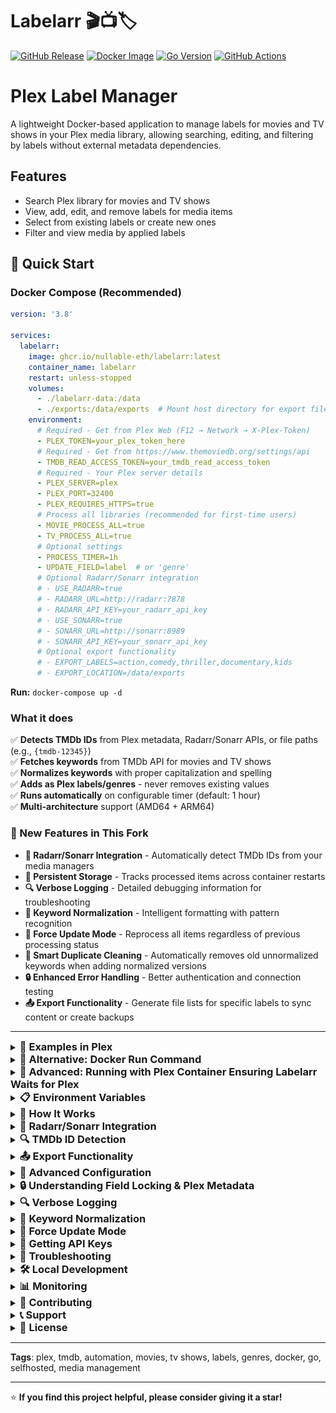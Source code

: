 # Labelarr 🎬📺🏷️

[![GitHub Release](https://img.shields.io/github/v/release/nullable-eth/labelarr?style=flat-square)](https://github.com/nullable-eth/labelarr/releases/latest)
[![Docker Image](https://img.shields.io/badge/docker-ghcr.io-blue?style=flat-square&logo=docker)](https://github.com/nullable-eth/labelarr/pkgs/container/labelarr)
[![Go Version](https://img.shields.io/github/go-mod/go-version/nullable-eth/labelarr?style=flat-square)](https://golang.org/)
[![GitHub Actions](https://img.shields.io/github/actions/workflow/status/nullable-eth/labelarr/release.yml?branch=main&style=flat-square)](https://github.com/nullable-eth/labelarr/actions)

# Plex Label Manager

A lightweight Docker-based application to manage labels for movies and TV shows in your Plex media library, allowing searching, editing, and filtering by labels without external metadata dependencies.

## Features
- Search Plex library for movies and TV shows
- View, add, edit, and remove labels for media items
- Select from existing labels or create new ones
- Filter and view media by applied labels

## 🚀 Quick Start

### Docker Compose (Recommended)

```yaml
version: '3.8'

services:
  labelarr:
    image: ghcr.io/nullable-eth/labelarr:latest
    container_name: labelarr
    restart: unless-stopped
    volumes:
      - ./labelarr-data:/data
      - ./exports:/data/exports  # Mount host directory for export files
    environment:
      # Required - Get from Plex Web (F12 → Network → X-Plex-Token)
      - PLEX_TOKEN=your_plex_token_here
      # Required - Get from https://www.themoviedb.org/settings/api
      - TMDB_READ_ACCESS_TOKEN=your_tmdb_read_access_token
      # Required - Your Plex server details
      - PLEX_SERVER=plex
      - PLEX_PORT=32400
      - PLEX_REQUIRES_HTTPS=true
      # Process all libraries (recommended for first-time users)
      - MOVIE_PROCESS_ALL=true
      - TV_PROCESS_ALL=true
      # Optional settings
      - PROCESS_TIMER=1h
      - UPDATE_FIELD=label  # or 'genre'
      # Optional Radarr/Sonarr integration
      # - USE_RADARR=true
      # - RADARR_URL=http://radarr:7878
      # - RADARR_API_KEY=your_radarr_api_key
      # - USE_SONARR=true
      # - SONARR_URL=http://sonarr:8989
      # - SONARR_API_KEY=your_sonarr_api_key
      # Optional export functionality
      # - EXPORT_LABELS=action,comedy,thriller,documentary,kids
      # - EXPORT_LOCATION=/data/exports
```

**Run:** `docker-compose up -d`

### What it does

✅ **Detects TMDb IDs** from Plex metadata, Radarr/Sonarr APIs, or file paths (e.g., `{tmdb-12345}`)  
✅ **Fetches keywords** from TMDb API for movies and TV shows  
✅ **Normalizes keywords** with proper capitalization and spelling  
✅ **Adds as Plex labels/genres** - never removes existing values  
✅ **Runs automatically** on configurable timer (default: 1 hour)  
✅ **Multi-architecture** support (AMD64 + ARM64)  

### 🎉 New Features in This Fork

- **🚀 Radarr/Sonarr Integration** - Automatically detect TMDb IDs from your media managers
- **💾 Persistent Storage** - Tracks processed items across container restarts
- **🔍 Verbose Logging** - Detailed debugging information for troubleshooting
- **📝 Keyword Normalization** - Intelligent formatting with pattern recognition
- **🔄 Force Update Mode** - Reprocess all items regardless of previous processing status
- **🧹 Smart Duplicate Cleaning** - Automatically removes old unnormalized keywords when adding normalized versions
- **🔒 Enhanced Error Handling** - Better authentication and connection testing
- **📤 Export Functionality** - Generate file lists for specific labels to sync content or create backups

---

<details id="examples-in-plex">
<summary><h3 style="margin: 0; display: inline;">📸 Examples in Plex</h3></summary>

![Labels](example/labels.png) ![Dynamic Filters](example/dynamic_filter.png) ![Filter](example/filter.png)

</details>

<details id="docker-run-command">
<summary><h3 style="margin: 0; display: inline;">🐳 Alternative: Docker Run Command</h3></summary>

```bash
docker run -d --name labelarr \
  -e PLEX_TOKEN=your_plex_token_here \
  -e TMDB_READ_ACCESS_TOKEN=your_tmdb_read_access_token \
  -e PLEX_SERVER=localhost -e PLEX_PORT=32400 -e PLEX_REQUIRES_HTTPS=true \
  -e MOVIE_PROCESS_ALL=true -e TV_PROCESS_ALL=true \
  ghcr.io/nullable-eth/labelarr:latest
```

</details>

<details id="plex-container-setup">
<summary><h3 style="margin: 0; display: inline;">🐳 Advanced: Running with Plex Container Ensuring Labelarr Waits for Plex</h3></summary>
To avoid Labelarr startup errors when Plex is not yet ready, use Docker Compose's depends_on with condition: service_healthy and add a healthcheck to your Plex service. This ensures Labelarr only starts after Plex is healthy.

```yaml
version: '3.8'
services:
  plex:
    image: plexinc/pms-docker:latest
    container_name: plex
    # ... your plex configuration ...
    healthcheck:
      test: curl --connect-timeout 15 --silent --show-error --fail http://localhost:32400/identity
      interval: 1m00s
      timeout: 15s
      retries: 3
      start_period: 1m00s

  labelarr:
    image: ghcr.io/nullable-eth/labelarr:latest
    container_name: labelarr
    restart: unless-stopped
    depends_on:
      plex:
        condition: service_healthy
    environment:
      - PLEX_SERVER=localhost
      - PLEX_PORT=32400
      - PLEX_REQUIRES_HTTPS=false
      - PLEX_TOKEN=your_plex_token_here
      - TMDB_READ_ACCESS_TOKEN=your_tmdb_read_access_token
      - MOVIE_PROCESS_ALL=true
      - TV_PROCESS_ALL=true
```

</details>

<details id="environment-variables">
<summary><h3 style="margin: 0; display: inline;">📋 Environment Variables</h3></summary>

**Required Settings:**

- `PLEX_TOKEN` - Get from Plex Web (F12 → Network → X-Plex-Token)
- `TMDB_READ_ACCESS_TOKEN` - Get from [TMDb API Settings](https://www.themoviedb.org/settings/api)
- `PLEX_SERVER` - Your Plex server address (e.g., `localhost`)
- `PLEX_PORT` - Usually `32400`

**Library Selection** (choose one approach):

- `MOVIE_PROCESS_ALL=true` + `TV_PROCESS_ALL=true` - Process all libraries (recommended)
- `MOVIE_LIBRARY_ID=1` + `TV_LIBRARY_ID=2` - Process specific libraries only

**Optional Settings:**

- `PLEX_REQUIRES_HTTPS=true` - Use HTTPS (default: `true`)
- `UPDATE_FIELD=label` - Field to update: `label` or `genre` (default: `label`)
- `PROCESS_TIMER=1h` - How often to run 24h, 5m, 2h30m etc. (default: `1h`)
- `REMOVE=lock` - Clean mode: `lock` or `unlock` (runs once and exits)
- `VERBOSE_LOGGING=true` - Enable detailed lookup information (default: `false`)
- `DATA_DIR=/data` - Directory for persistent storage (default: `/data`)
- `FORCE_UPDATE=true` - Force reprocess all items regardless of previous processing (default: `false`)

**Radarr Integration (Optional):**

- `USE_RADARR=true` - Enable Radarr integration (default: `false`)
- `RADARR_URL=http://localhost:7878` - Your Radarr instance URL
- `RADARR_API_KEY=your_api_key` - Your Radarr API key

**Sonarr Integration (Optional):**

- `USE_SONARR=true` - Enable Sonarr integration (default: `false`)
- `SONARR_URL=http://localhost:8989` - Your Sonarr instance URL
- `SONARR_API_KEY=your_sonarr_api_key` - Your Sonarr API key

**Export Integration (Optional):**

- `EXPORT_LABELS=action,comedy,thriller` - Comma-separated list of labels to export file paths for
- `EXPORT_LOCATION=/path/to/export` - Directory where export files will be created
- `EXPORT_MODE=txt` - Export format: `txt` (default) or `json`

</details>

<details id="how-it-works">
<summary><h3 style="margin: 0; display: inline;">📖 How It Works</h3></summary>

1. **Movie Processing**: Iterates through all movies in the library
2. **TMDb ID Extraction**: Gets TMDb IDs from:
   - Plex metadata Guid field
   - File/folder names with `{tmdb-12345}` format
3. **Keyword Fetching**: Retrieves keywords from TMDb API
4. **Label Synchronization**: Adds new keywords as labels (preserves existing labels)
5. **Progress Tracking**: Remembers processed movies to avoid re-processing

</details>

<details id="radarr-sonarr-integration">
<summary><h3 style="margin: 0; display: inline;">🚀 Radarr/Sonarr Integration</h3></summary>

Labelarr now supports automatic TMDb ID detection through Radarr and Sonarr APIs, eliminating the need for TMDb IDs in file paths!

### Benefits

- ✅ **No file renaming required** - Works with your existing file structure
- ✅ **Multiple matching methods** - Title, year, IMDb ID, TVDb ID, file path
- ✅ **Automatic fallback** - If Radarr/Sonarr doesn't have the item, falls back to file path detection
- ✅ **Optional integration** - Enable only if you use Radarr/Sonarr

### ⚡ **Performance Considerations**

- **File path detection is faster** - If your file paths consistently contain TMDb IDs, file path detection is significantly faster than API calls
- **Radarr/Sonarr integration adds latency** - Each API lookup introduces network overhead and processing time
- **Recommendation**: Use file path detection (with TMDb IDs in filenames/folders) as your primary method for best performance
- **When to use APIs**: Only enable Radarr/Sonarr integration if your file paths don't contain TMDb IDs or are inconsistently formatted

### How It Works

1. **For Movies (Radarr)**:
   - Matches by title and year
   - Falls back to IMDb ID from Plex
   - Checks file paths against Radarr's database
   - Extracts TMDb ID from matched movie

2. **For TV Shows (Sonarr)**:
   - Matches by title and year
   - Uses TVDb ID from Plex if available
   - Falls back to IMDb ID
   - Checks episode file paths against Sonarr's database
   - Extracts TMDb ID from matched series

### Configuration Example

```yaml
services:
  labelarr:
    image: ghcr.io/nullable-eth/labelarr:latest
    environment:
      # ... other config ...
      
      # Enable Radarr integration
      - USE_RADARR=true
      - RADARR_URL=http://radarr:7878
      - RADARR_API_KEY=your_radarr_api_key
      
      # Enable Sonarr integration
      - USE_SONARR=true
      - SONARR_URL=http://sonarr:8989
      - SONARR_API_KEY=your_sonarr_api_key
```

### Finding Your API Keys

**Radarr**: Settings → General → Security → API Key  
**Sonarr**: Settings → General → Security → API Key

</details>

<details id="tmdb-id-detection">
<summary><h3 style="margin: 0; display: inline;">🔍 TMDb ID Detection</h3></summary>

The application can find TMDb IDs from multiple sources and supports flexible formats:

- **Plex Metadata**: Standard TMDb agent IDs
- **Radarr/Sonarr APIs**: Automatic matching (when enabled)
- **File Paths**: Flexible TMDb ID detection in filenames or directory names

### ✅ **Supported Patterns** (Case-Insensitive)

The TMDb ID detection is very flexible and supports various formats:

**Direct Concatenation:**

- `/movies/The Matrix (1999) tmdb603/file.mkv`
- `/movies/Inception (2010) TMDB27205/file.mkv`
- `/movies/Avatar (2009) Tmdb19995/file.mkv`

**With Separators:**

- `/movies/Interstellar (2014) tmdb:157336/file.mkv`
- `/movies/The Dark Knight (2008) tmdb-155/file.mkv`
- `/movies/Pulp Fiction (1994) tmdb_680/file.mkv`
- `/movies/Fight Club (1999) tmdb=550/file.mkv`
- `/movies/The Shawshank Redemption (1994) tmdb 278/file.mkv`

**With Brackets/Braces:**

- `/movies/Goodfellas (1990) {tmdb634}/file.mkv`
- `/movies/Forrest Gump (1994) [tmdb-13]/file.mkv`
- `/movies/The Godfather (1972) (tmdb:238)/file.mkv`
- `/movies/Taxi Driver (1976) {tmdb=103}/file.mkv`
- `/movies/Casablanca (1942) (tmdb 289)/file.mkv`

**Mixed Examples:**

- `/movies/Citizen Kane (1941) something tmdb: 15678 extra/file.mkv`
- `/movies/Vertigo (1958) {tmdb=194884}/file.mkv`
- `/movies/Psycho (1960) [ tmdb-539 ]/file.mkv`

### ❌ **Will NOT Match**

- `mytmdb12345` (preceded by alphanumeric characters)
- `tmdb12345abc` (followed by alphanumeric characters)  
- `tmdb` (no digits following)

### 📁 **Example File Paths**

```
/movies/The Matrix (1999) [tmdb-603]/The Matrix.mkv
/movies/Inception (2010) (tmdb:27205)/Inception.mkv
/movies/Avatar (2009) tmdb19995/Avatar.mkv
/movies/Interstellar (2014) TMDB_157336/Interstellar.mkv
/movies/Edge Case - {tmdb=12345}/file.mkv
/movies/Colon: [tmdb:54321]/file.mkv
/movies/Semicolon; (tmdb;67890)/file.mkv
/movies/Underscore_tmdb_11111/file.mkv
/movies/ExtraSuffix tmdb-22222_extra/file.mkv
/movies/Direct tmdb194884 format/file.mkv
```

</details>

<details id="export-functionality">
<summary><h3 style="margin: 0; display: inline;">📤 Export Functionality</h3></summary>

Labelarr can automatically export file paths for media items that have specific labels, creating organized lists perfect for syncing content to alternate locations or creating backup sets.

### 🎯 **What It Does**

- **Scans all processed media** for items containing specified labels
- **Creates separate text files** for each export label (e.g., `action.txt`, `comedy.txt`)
- **Lists full file paths** of matching movies and TV show episodes
- **Updates files** after each processing run with current results
- **Preserves existing files** until new export data is ready

### 🔧 **Configuration**

Add these environment variables to enable export functionality:

```yaml
environment:
  # Specify which labels to export (comma-separated, case-insensitive)
  - EXPORT_LABELS=action,comedy,thriller,documentary
  # Directory where export files will be created
  - EXPORT_LOCATION=/data/exports
  # Export format: txt (default) creates separate files, json creates single comprehensive file
  - EXPORT_MODE=txt
  # ... other labelarr config ...
```

**Complete Docker Compose Example with Export:**

```yaml
services:
  labelarr:
    image: ghcr.io/nullable-eth/labelarr:latest
    container_name: labelarr
    restart: unless-stopped
    volumes:
      - ./labelarr-data:/data
      - ./exports:/data/exports  # Mount host directory for export files
    environment:
      - PLEX_TOKEN=your_plex_token_here
      - TMDB_READ_ACCESS_TOKEN=your_tmdb_token
      - PLEX_SERVER=plex
      - PLEX_PORT=32400
      - MOVIE_PROCESS_ALL=true
      - TV_PROCESS_ALL=true
      # Export configuration
      - EXPORT_LABELS=action,comedy,thriller,documentary,kids
      - EXPORT_LOCATION=/data/exports
      - EXPORT_MODE=txt
```

### 📁 **Output Example**

With `EXPORT_LABELS=action,comedy,kids` and `EXPORT_LOCATION=/data/exports`, Labelarr will create library-specific subdirectories:

#### **Text Mode (Default)**

```
/data/exports/
├── summary.txt          # Detailed statistics and file sizes
├── Movies/              # Movie library exports
│   ├── action.txt       # Action movies only
│   ├── comedy.txt       # Comedy movies only
│   └── kids.txt         # Kids movies only
└── TV Shows/            # TV show library exports
    ├── action.txt       # Action TV shows only
    ├── comedy.txt       # Comedy TV shows only
    └── kids.txt         # Kids TV shows only
```

#### **JSON Mode**

With `EXPORT_MODE=json`, Labelarr creates a single comprehensive JSON file:

```
/data/exports/
└── export.json         # Complete export data with statistics
```

Each file contains full paths to matching media from that specific library:

**Movies/action.txt:**

```
/data/movies/John Wick (2014)/John Wick (2014) (Bluray-1080p).mkv
/data/movies/Mad Max Fury Road (2015)/Mad Max Fury Road (2015) (Bluray-2160p).mkv
/data/movies/The Dark Knight (2008)/The Dark Knight (2008) (Bluray-2160p).mkv
```

**TV Shows/action.txt:**

```
/data/tv/Breaking Bad (2008)/Season 01/Breaking Bad S01E01 (1080p).mkv
/data/tv/Breaking Bad (2008)/Season 01/Breaking Bad S01E02 (1080p).mkv
/data/tv/24 (2001)/Season 01/24 S01E01 (1080p).mkv
```

**export.json structure:**

```json
{
  "generated_at": "2024-01-15 14:30:25",
  "export_mode": "json",
  "libraries": {
    "Movies": {
      "action": [
        {
          "path": "/data/movies/John Wick (2014)/John Wick (2014) (Bluray-1080p).mkv",
          "size": 4832716800
        },
        {
          "path": "/data/movies/Mad Max Fury Road (2015)/Mad Max Fury Road (2015) (Bluray-2160p).mkv",
          "size": 8945283072
        }
      ],
      "comedy": [
        {
          "path": "/data/movies/The Hangover (2009)/The Hangover (2009) (Bluray-1080p).mkv",
          "size": 3221225472
        }
      ]
    },
    "TV Shows": {
      "action": [
        {
          "path": "/data/tv/Breaking Bad (2008)/Season 01/Breaking Bad S01E01 (1080p).mkv",
          "size": 2147483648
        }
      ]
    }
  },
  "summary": {
    "total_files": 1247,
    "total_size": 2748779069440,
    "total_size_formatted": "2.5 TB",
    "library_stats": {
      "Movies": {
        "total_files": 156,
        "total_size": 790495232000,
        "total_size_formatted": "736.0 GB",
        "labels": {
          "action": {
            "count": 89,
            "size": 478150656000,
            "size_formatted": "445.2 GB"
          },
          "comedy": {
            "count": 67,
            "size": 312344576000,
            "size_formatted": "290.8 GB"
          }
        }
      }
    },
    "label_totals": {
      "action": {
        "count": 632,
        "size": 1797564416000,
        "size_formatted": "1.6 TB"
      },
      "comedy": {
        "count": 615,
        "size": 1052901376000,
        "size_formatted": "980.3 GB"
      }
    }
  }
}
```

**summary.txt:**

```
Labelarr Export Summary
Generated: 2024-01-15 14:30:25

📁 Export Files Generated:
  Movies/action.txt
  Movies/comedy.txt
  TV Shows/action.txt
  TV Shows/comedy.txt

📊 Overall Statistics:
  Total files: 1,247
  Total size: 2.5 TB (2,748,779,069,440 bytes)

📚 Library Breakdown:

  Movies:
    action.txt: 89 files, 445.2 GB (478,150,656,000 bytes)
    comedy.txt: 67 files, 290.8 GB (312,344,576,000 bytes)
    Library total: 156 files, 736.0 GB (790,495,232,000 bytes)

  TV Shows:
    action.txt: 543 files, 1.2 TB (1,319,413,760,000 bytes)
    comedy.txt: 548 files, 689.5 GB (740,556,800,000 bytes)
    Library total: 1,091 files, 1.8 TB (2,059,970,560,000 bytes)

🏷️ Label Totals (All Libraries):
  action: 632 files, 1.6 TB (1,797,564,416,000 bytes)
  comedy: 615 files, 980.3 GB (1,052,901,376,000 bytes)
```

### 🔄 **Use Cases**

**Content Syncing:**

- Export specific genres to sync to mobile devices or remote locations
- Create curated collections for different family members
- Sync action movies to gaming setup, kids content to tablets
- **Sync specific content to alternate Plex servers** for distributed media setups
- **Separate movie and TV exports** for different sync destinations
- **JSON format for programmatic processing** of export data with file sizes and metadata

**Backup Management:**

- Generate lists of premium content for priority backup
- Create separate backup sets by genre or rating
- Export documentary collections for educational archives
- **Create targeted backup lists** for specific movies/TV shows
- **Library-specific backup strategies** (movies vs TV shows)
- **JSON export for automated backup tools** that need file size information

**Media Organization:**

- Generate playlists for external media players
- Create file lists for batch operations (transcoding, moving, etc.)
- Export specific content types for different storage tiers
- **Organize exports by library type** for easier management
- **API integration with JSON format** for custom media management tools

### 🚀 **Performance**

- **Memory efficient**: Accumulates paths during processing, writes once at completion
- **Atomic updates**: Existing export files preserved until new data is ready
- **Minimal overhead**: Only ~2-5 MB RAM usage for large libraries (10K+ items)

### 💡 **Tips**

- **Label names are case-insensitive**: `Action`, `action`, and `ACTION` all match
- **Multiple labels per item**: Movies with both "action" and "comedy" labels appear in both export files
- **Empty files created**: Labels with no matches still get empty `.txt` files for consistency (text mode)
- **File paths included**: Both movie files and all TV show episode files are included
- **Library separation**: Files are organized by Plex library (e.g., `Movies/action.txt` vs `TV Shows/action.txt`) in text mode
- **Library names sanitized**: Special characters in library names are replaced with underscores for valid folder names
- **Summary statistics**: `summary.txt` provides detailed file counts, sizes, and breakdowns by library and label (text mode)
- **File sizes from Plex**: Uses Plex metadata for accurate file sizes without filesystem access
- **JSON export includes everything**: Single file with all data, file sizes, and comprehensive statistics
- **Choose format based on use case**: Use `txt` for simple file lists, `json` for programmatic processing

### ⚠️ **Important Notes**

**Container File Paths:**

- Exported file paths reflect your **Plex container's internal file system**
- If using volume mounts (e.g., `-v /host/media:/data/media`), paths may need processing
- Example: Plex sees `/data/media/movies/...` but host filesystem has `/mnt/nas/movies/...`
- Consider path mapping/replacement when using exported files outside the container environment

**Path Processing Example:**

```bash
# If Plex container mounts: -v /mnt/nas/media:/data/media
# Export shows: /data/media/movies/Action Movie.mkv
# You may need: /mnt/nas/media/movies/Action Movie.mkv
```

</details>

<details id="advanced-configuration">
<summary><h3 style="margin: 0; display: inline;">🔧 Advanced Configuration</h3></summary>

<details id="finding-library-ids" style="margin-left: 20px;">
<summary><strong>🔍 Finding Library IDs</strong></summary>

To find your library's ID, open your Plex web app, click on the desired library, and look for `source=` in the URL:

- `https://app.plex.tv/desktop/#!/media/xxxx/com.plexapp.plugins.library?source=1`
- Here, the library ID is `1`

**⚠️ Note**: Starting with this version, explicit library configuration is required. The application will **NOT** auto-select libraries by default.

- `MOVIE_LIBRARY_ID=1` - Process only specific movie library
- `MOVIE_PROCESS_ALL=true` - Process all movie libraries (recommended)
- Neither set: Movies are **NOT** processed

</details>

<details id="labels-vs-genres" style="margin-left: 20px;">
<summary><strong>🏷️ Labels vs Genres (UPDATE_FIELD)</strong></summary>

Control whether TMDb keywords are synced as Plex **labels** (default) or **genres**:

- `UPDATE_FIELD=label` (default): Syncs keywords as Plex labels
- `UPDATE_FIELD=genre`: Syncs keywords as Plex genres

The chosen field will be **locked** after update to prevent Plex from overwriting it.

![Example of genres updated and locked by Labelarr](example/genre.png)

</details>

<details id="removing-keywords" style="margin-left: 20px;">
<summary><strong>🗑️ Removing Keywords (REMOVE)</strong></summary>

Remove **only** TMDb keywords while preserving custom labels/genres:

- `REMOVE=lock`: Removes TMDb keywords and **locks** the field
- `REMOVE=unlock`: Removes TMDb keywords and **unlocks** the field for Plex to update

**Use lock when**: You manually manage labels/genres  
**Use unlock when**: You want Plex to refresh metadata naturally

```bash
# Example: Remove TMDb keywords from labels and lock field
docker run --rm \
  -e PLEX_TOKEN=... -e TMDB_READ_ACCESS_TOKEN=... \
  -e REMOVE=lock -e UPDATE_FIELD=label \
  -e MOVIE_PROCESS_ALL=true -e TV_PROCESS_ALL=true \
  ghcr.io/nullable-eth/labelarr:latest
```

</details>

<details id="field-locking-metadata" style="margin-left: 20px;">
<summary><strong>🔒 Field Locking & Plex Metadata</strong></summary>

**Locked fields** in Plex are protected from automatic updates:

- ✅ Labelarr can still modify them
- ✅ Manual edits in Plex UI still work
- ❌ Plex cannot overwrite during metadata refresh
- 🔒 Lock icon appears in Plex UI

**Unlocked fields** can be updated by Plex during metadata refreshes.

**Labelarr's behavior:**

- **Adding keywords**: Always locks the field
- **Remove with lock**: Keeps field locked after removing keywords
- **Remove with unlock**: Unlocks field for Plex to manage

</details>

<details id="migration" style="margin-left: 20px;">
<summary><strong>🔄 Migration from Previous Version</strong></summary>

**⚠️ Breaking Changes**: This version requires explicit library configuration.

**Old behavior**: Auto-selected first movie library  
**New behavior**: Must specify which libraries to process

**Migration steps:**

```bash
# Before (auto-selected movies)
-e LIBRARY_ID=1

# After (explicit selection)
-e MOVIE_LIBRARY_ID=1  # Specific library
# OR
-e MOVIE_PROCESS_ALL=true  # All movie libraries
-e TV_PROCESS_ALL=true     # All TV libraries
```

**New Features:**

- 📺 TV show support
- 🔇 Reduced verbose output
- 📊 Better progress tracking
- 🛡️ Enhanced error handling

</details>

</details>

<details id="field-locking">
<summary><h3 style="margin: 0; display: inline;">🔒 Understanding Field Locking & Plex Metadata</h3></summary>

Field locking is a crucial concept in Plex that determines whether Plex can automatically update metadata fields during library scans and metadata refreshes. Understanding how this works with Labelarr is essential for managing your media library effectively.

<details id="what-is-field-locking" style="margin-left: 20px;">
<summary><strong>🔐 What is Field Locking?</strong></summary>

When a field is **locked** in Plex:

- ✅ The field value is **protected** from automatic changes
- ✅ Plex **cannot** overwrite the field during metadata refresh
- ✅ Manual edits in Plex UI are still possible
- ✅ External tools (like Labelarr) can still modify the field
- 🔒 A **lock icon** appears next to the field in Plex UI

When a field is **unlocked** in Plex:

- 🔄 Plex **can** update the field during metadata refresh
- 🔄 New metadata agents can overwrite existing values
- 🔄 "Refresh Metadata" will update the field with fresh data
- 🔓 **No lock icon** appears in Plex UI

</details>

<details id="labelarr-locking-behavior" style="margin-left: 20px;">
<summary><strong>🎯 Labelarr's Field Locking Behavior</strong></summary>

#### **During Normal Operation (Adding Keywords)**

Labelarr **always locks** the field after adding TMDb keywords to prevent Plex from accidentally removing them during future metadata refreshes.

#### **During Remove Operation**

- `REMOVE=lock`: Removes TMDb keywords but **keeps the field locked**
- `REMOVE=unlock`: Removes TMDb keywords and **unlocks the field**

</details>

<details id="practical-examples" style="margin-left: 20px;">
<summary><strong>📋 Practical Examples</strong></summary>

#### **Scenario 1: Mixed Content Management**

You have movies with:

- 🏷️ TMDb keywords: `action`, `thriller`, `heist`  
- 🏷️ Custom labels: `watched`, `favorites`, `4k-remaster`

**Using `REMOVE=lock`:**

- ✅ Removes only: `action`, `thriller`, `heist`
- ✅ Keeps: `watched`, `favorites`, `4k-remaster`
- 🔒 Field remains **locked** - Plex won't add new genres
- 💡 **Best for**: Users who manually manage labels alongside TMDb keywords

**Using `REMOVE=unlock`:**

- ✅ Removes only: `action`, `thriller`, `heist`  
- ✅ Keeps: `watched`, `favorites`, `4k-remaster`
- 🔓 Field becomes **unlocked** - Plex can add new metadata
- 💡 **Best for**: Users who want Plex to manage metadata going forward

#### **Scenario 2: Complete Reset**

You want to completely reset your library's metadata:

1. **Step 1**: `REMOVE=unlock` - Removes TMDb keywords and unlocks fields
2. **Step 2**: Use Plex's "Refresh All Metadata" to restore original metadata
3. **Result**: Clean slate with Plex's default metadata

</details>

<details id="best-practices" style="margin-left: 20px;">
<summary><strong>🛡️ Best Practices</strong></summary>

#### **Use Locking When:**

- ✅ You manually curate labels/genres
- ✅ You use labels for organization (playlists, collections, etc.)
- ✅ You want to prevent accidental metadata overwrites
- ✅ You share your library and need consistent metadata

#### **Use Unlocking When:**

- ✅ You want to return to Plex's default metadata behavior
- ✅ You're switching to a different metadata agent
- ✅ You want Plex to automatically update metadata in the future
- ✅ You're troubleshooting metadata issues

</details>

<details id="visual-indicators" style="margin-left: 20px;">
<summary><strong>🔍 Visual Indicators</strong></summary>

In Plex Web UI, you'll see:

- 🔒 **Lock icon** = Field is locked (protected from automatic updates)
- 🔓 **No lock icon** = Field is unlocked (can be updated by Plex)

![Example of locked genre field in Plex](example/genre.png)

*The lock icon indicates this genre field is protected from automatic changes*

</details>

</details>

<details id="verbose-logging">
<summary><h3 style="margin: 0; display: inline;">🔍 Verbose Logging</h3></summary>

Enable verbose logging to see detailed information about TMDb ID lookups and matching attempts.

### What it shows

When `VERBOSE_LOGGING=true`, you'll see:

- 📋 All available Plex GUIDs for each item
- 🎬 Radarr lookup attempts (title, file path, IMDb ID)
- 📺 Sonarr lookup attempts (title, TVDb ID, IMDb ID, file paths)
- 📁 File path pattern matching attempts
- ✅ Successful matches with source information
- ❌ Failed lookup attempts with reasons

### Example Output

```
🔍 Starting TMDb ID lookup for movie: The Matrix (1999)
   📋 Available Plex GUIDs:
      - imdb://tt0133093
      - tmdb://603
   ✅ Found TMDb ID in Plex metadata: 603

🔍 Starting TMDb ID lookup for movie: Inception (2010)
   📋 Available Plex GUIDs:
      - imdb://tt1375666
   🎬 Checking Radarr for movie match...
      → Searching by title: "Inception" year: 2010
      ✅ Found match in Radarr: Inception (TMDb: 27205)

🔍 Starting TMDb ID lookup for TV show: Breaking Bad (2008)
   📋 Available Plex GUIDs:
      - tvdb://81189
      - imdb://tt0903747
   📺 Checking Sonarr for series match...
      → Searching by title: "Breaking Bad" year: 2008
      ❌ No match found by title/year
      → Searching by TVDb ID: 81189
      ✅ Found match by TVDb ID: Breaking Bad (TMDb: 1396)
```

### Configuration

```yaml
environment:
  - VERBOSE_LOGGING=true
```

This is especially useful for:

- Troubleshooting why certain items aren't being matched
- Understanding which data source provided the TMDb ID
- Debugging Radarr/Sonarr integration issues

</details>

<details id="keyword-normalization">
<summary><h3 style="margin: 0; display: inline;">📝 Keyword Normalization</h3></summary>

Labelarr automatically normalizes keywords from TMDb using intelligent pattern recognition and proper capitalization rules.

### How it works

- **Smart Title Casing**: Proper capitalization with article/preposition handling
- **Acronym Recognition**: Automatically detects "fbi" → "FBI", "usa" → "USA"
- **Pattern-Based Rules**: Dynamic handling of common patterns without hardcoding every keyword
- **Critical Replacements**: Known abbreviations like "sci-fi" → "Sci-Fi", "romcom" → "Romantic Comedy"
- **Intelligent Patterns**: Recognizes relationships, locations, decades, and compound terms
- **Duplicate Removal**: Removes duplicates after normalization

### Examples

**Before normalization:**

```
sci-fi, action, fbi, based on novel, time travel, woman in peril
```

**After normalization:**

```
Sci-Fi, Action, FBI, Based on Novel, Time Travel, Woman in Peril
```

### Pattern Recognition Examples

- **Critical Replacements**: `sci-fi`, `scifi`, `sci fi` → `Sci-Fi`
- **Relationships**: `father daughter` → `Father Daughter Relationship`
- **Locations**: `san francisco, california` → `San Francisco, California`
- **Versus Patterns**: `man vs nature` → `Man vs Nature`
- **Based On**: `based on novel` → `Based on Novel`
- **Decades**: `1940s` → `1940s` (preserved)
- **Ethnicity**: `african american lead` → `African American Lead`
- **General Terms**: Any multi-word keyword gets proper title casing

### Smart Duplicate Cleaning

Labelarr automatically cleans up duplicate keywords when applying normalization:

- **Removes old versions**: If you have "sci-fi" and we add "Sci-Fi", the old version is removed
- **Preserves manual keywords**: Custom tags you've added manually are always kept
- **Handles complex patterns**: Works with all normalization patterns (agencies, centuries, etc.)

### Verbose Logging

With `VERBOSE_LOGGING=true`, you'll see normalization and cleaning in action:

```
📝 Normalized: "sci-fi" → "Sci-Fi"
📝 Normalized: "fbi" → "FBI"
📝 Normalized: "based on novel" → "Based on Novel"
🧹 Cleaned 2 duplicate/unnormalized keywords
```

</details>

<details id="force-update">
<summary><h3 style="margin: 0; display: inline;">🔄 Force Update Mode</h3></summary>

Use force update mode to reprocess all items in your library, regardless of whether they've been processed before. This is especially useful after implementing keyword normalization or when you want to refresh all metadata.

### When to use Force Update

- **After enabling keyword normalization** - Update existing keywords with proper formatting
- **Configuration changes** - When switching between label/genre fields
- **Keyword cleanup** - Refresh all TMDb keywords with latest data
- **Initial migration** - When moving from another labeling system

### Configuration

```yaml
environment:
  - FORCE_UPDATE=true
```

### What it does

When `FORCE_UPDATE=true`:

- ✅ Processes all items regardless of previous processing status
- ✅ Reapplies keywords even if they already exist
- ✅ Updates storage with latest processing information
- ✅ Shows "FORCE UPDATE MODE" message in logs

### Example Output

```
✅ Found 1250 movies in library
🔄 FORCE UPDATE MODE: All items will be reprocessed regardless of previous processing
⏳ Processing movies...
```

**⚠️ Note**: Force update will reprocess your entire library, which may take time for large collections. Consider running with `VERBOSE_LOGGING=true` to monitor progress.

</details>

<details id="getting-api-keys">
<summary><h3 style="margin: 0; display: inline;">🔑 Getting API Keys</h3></summary>

### Plex Token

1. Open Plex Web App in browser
2. Press F12 → Network tab
3. Refresh the page
4. Find any request with `X-Plex-Token` in headers
5. Copy the token value

### TMDb API Key

1. Visit [TMDb API Settings](https://www.themoviedb.org/settings/api)
2. Create account and generate API key
3. Use the Read Access Token (not the API key)

</details>

<details id="troubleshooting">
<summary><h3 style="margin: 0; display: inline;">🔧 Troubleshooting</h3></summary>

### Common Issues

**401 Unauthorized from Plex**

- Verify your Plex token is correct
- Check if your Plex server requires HTTPS

**401 Unauthorized from TMDb**

- Ensure you're using a valid API token.

**No TMDb ID found**

- Check if your movies have TMDb metadata
- Verify file naming includes `{tmdb-12345}` format
- Ensure TMDb agent is used in Plex

**Connection refused**

- Check PLEX_SERVER and PLEX_PORT values
- Try setting PLEX_REQUIRES_HTTPS=false for local servers

### 🎬 Radarr Users: Ensuring TMDb ID in File Paths

If you're using Radarr to manage your movie collection, follow these steps to ensure Labelarr can detect TMDb IDs from your file paths:

#### **Configure Radarr Naming to Include TMDb ID**

Radarr can automatically include TMDb IDs in your movie file and folder names. Update your naming scheme in Radarr settings:

**Recommended Settings:**

1. **Movie Folder Format**:

   ```
   {Movie CleanTitle} ({Release Year}) {tmdb-{TmdbId}}
   ```

   *Example*: `The Matrix (1999) {tmdb-603}`

2. **Movie File Format**:

   ```
   {Movie CleanTitle} ({Release Year}) {tmdb-{TmdbId}} - {[Quality Full]}{[MediaInfo VideoDynamicRangeType]}{[Mediainfo AudioCodec}{ Mediainfo AudioChannels]}{[MediaInfo VideoCodec]}{-Release Group}
   ```

   *Example*: `The Matrix (1999) {tmdb-603} - [Bluray-1080p][x264][DTS 5.1]-GROUP`

#### **Alternative Radarr Naming Options**

If you prefer different bracket styles, these formats also work with Labelarr:

- **Square brackets**: `{Movie CleanTitle} ({Release Year}) [tmdb-{TmdbId}]`
- **Parentheses**: `{Movie CleanTitle} ({Release Year}) (tmdb-{TmdbId})`
- **Different delimiters**: `{Movie CleanTitle} ({Release Year}) {tmdb:{TmdbId}}` or `{Movie CleanTitle} ({Release Year}) {tmdb;{TmdbId}}`

#### **Common Radarr Configuration Pitfalls**

❌ **Avoid these common mistakes:**

1. **Missing TMDb ID in paths**: Default Radarr naming like `{Movie CleanTitle} ({Release Year})` doesn't include TMDb IDs
2. **Using only IMDb IDs**: `{imdb-{ImdbId}}` won't work - Labelarr specifically needs TMDb IDs
3. **Folder vs. file naming**: Ensure TMDb ID is in at least one location (folder name OR file name)

#### **Verifying Your Configuration**

After updating Radarr naming:

1. **For new movies**: TMDb IDs will be included automatically
2. **For existing movies**: Use Radarr's "Rename Files" feature:
   - Go to Movies → Select movies → Mass Editor
   - Choose your root folder and click "Yes, move files"
   - This will rename existing files to match your new naming scheme

#### **Plex Agent Compatibility**

- **New Plex Movie Agent**: Works with any naming scheme above
- **Legacy Plex Movie Agent**: May require specific TMDb ID placement for optimal matching
- **Best practice**: Include TMDb ID in folder names for maximum compatibility

#### **Example Directory Structure**

```
/movies/
├── The Matrix (1999) {tmdb-603}/
│   └── The Matrix (1999) {tmdb-603} - [Bluray-1080p].mkv
├── Inception (2010) [tmdb-27205]/
│   └── Inception (2010) [tmdb-27205] - [WEBDL-1080p].mkv
└── Avatar (2009) (tmdb:19995)/
    └── Avatar (2009) (tmdb:19995) - [Bluray-2160p].mkv
```

#### **Migration from Existing Libraries**

If you have an existing movie library without TMDb IDs in file paths:

1. **Update Radarr naming scheme** as shown above
2. **Use Radarr's mass rename feature** to update existing files
3. **Wait for Plex to detect the changes** (or manually scan library)
4. **Run Labelarr** - it will now detect TMDb IDs from the updated file paths

**⚠️ Note**: Large libraries may take time to rename. Consider doing this in batches during low-usage periods.

### 📺 Sonarr Users: Renaming Existing Folders to Include TMDb ID

If you're using Sonarr to manage your TV show collection and want to apply new folder naming that includes TMDb IDs, here's how to rename existing folders:

#### **🔄 Apply the New Folder Names**

To actually rename existing folders:

1. **Go to the Series tab**

2. **Click the Mass Editor** (three sliders icon)

3. **Select the shows** you want to rename

4. **At the bottom, click "Edit"**

5. **In the popup:**
   - Set the **Root Folder** to the same one it's already using (e.g., `/mnt/user/TV`)
   - Click **"Save"**

6. **Sonarr will interpret this as a move** and apply the new folder naming format without physically moving the files—just renaming the folders.

#### **Example Result**

After applying the new naming format, your TV show folders will include TMDb IDs:

```
/tv/Batman [tmdb-2287]/Season 3/Batman - S03E17 - The Joke's on Catwoman Bluray-1080p [tmdb-2287].mkv
```

**💡 Pro Tip**: This method works for renaming folders without actually moving files, making it safe and efficient for large TV libraries.

</details>

<details id="local-development">
<summary><h3 style="margin: 0; display: inline;">🛠️ Local Development</h3></summary>

### Prerequisites

- Go 1.23+
- Git

### Build and Run

```bash
# Clone the repository
git clone https://github.com/nullable-eth/labelarr.git
cd labelarr

# Initialize Go modules
go mod tidy

# Set environment variables
export PLEX_SERVER=localhost
export PLEX_PORT=32400
export PLEX_TOKEN=your_plex_token
export TMDB_READ_ACCESS_TOKEN=your_tmdb_read_access_token
export MOVIE_PROCESS_ALL=true
export TV_PROCESS_ALL=true

# Run the application
go run main.go
```

### Build Binary

```bash
# Build for current platform
go build -o labelarr main.go

# Build for Linux (Docker)
CGO_ENABLED=0 GOOS=linux go build -a -installsuffix cgo -o labelarr main.go
```

</details>

<details id="monitoring">
<summary><h3 style="margin: 0; display: inline;">📊 Monitoring</h3></summary>

### View Logs

```bash
# Docker logs
docker logs labelarr

# Follow logs
docker logs -f labelarr
```

### Log Output Includes

- Processing progress with movie counts
- TMDb ID detection results
- Label synchronization status
- API error handling and retries
- Detailed processing summaries

</details>

<details id="contributing">
<summary><h3 style="margin: 0; display: inline;">🤝 Contributing</h3></summary>

1. Fork the repository
2. Create a feature branch (`git checkout -b feature/amazing-feature`)
3. Commit your changes (`git commit -m 'Add amazing feature'`)
4. Push to the branch (`git push origin feature/amazing-feature`)
5. Open a Pull Request

</details>

<details id="support">
<summary><h3 style="margin: 0; display: inline;">📞 Support</h3></summary>

- **GitHub**: [https://github.com/nullable-eth/labelarr](https://github.com/nullable-eth/labelarr)
- **Issues**: Report bugs and feature requests
- **Logs**: Check container logs for troubleshooting with `docker logs labelarr`

</details>

<details id="license">
<summary><h3 style="margin: 0; display: inline;">📄 License</h3></summary>

This project is licensed under the MIT License - see the [LICENSE](LICENSE) file for details.

</details>

---

**Tags**: plex, tmdb, automation, movies, tv shows, labels, genres, docker, go, selfhosted, media management

---

⭐ **If you find this project helpful, please consider giving it a star!**
